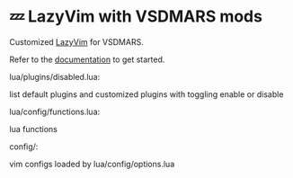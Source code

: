 # 💤 LazyVim with VSDMARS mods

Customized [LazyVim](https://github.com/LazyVim/LazyVim) for VSDMARS.

Refer to the [documentation](https://lazyvim.github.io/installation) to get started.

lua/plugins/disabled.lua:

  list default plugins and customized plugins with toggling enable or disable

lua/config/functions.lua:
  
  lua functions

config/:
  
  vim configs loaded by lua/config/options.lua

